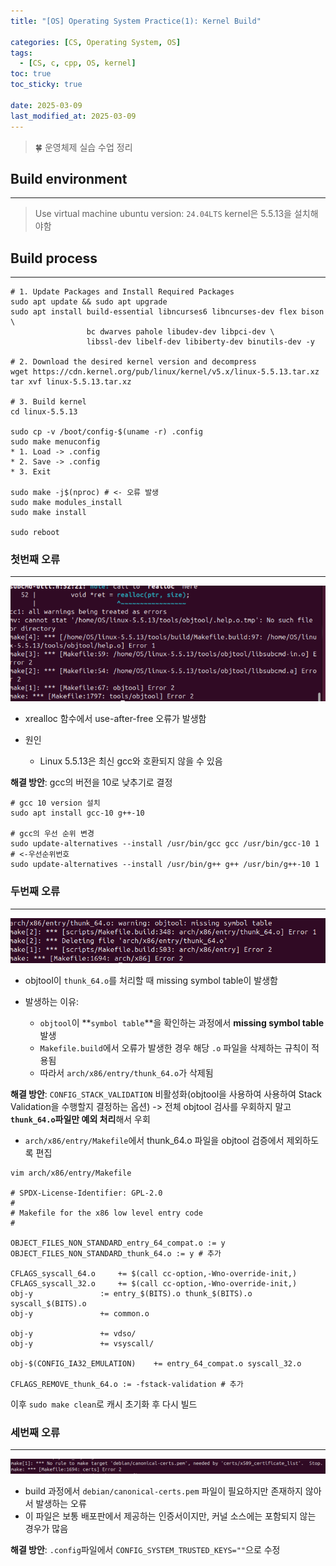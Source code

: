 ```yaml
---
title: "[OS] Operating System Practice(1): Kernel Build"

categories: [CS, Operating System, OS]
tags:
  - [CS, c, cpp, OS, kernel]
toc: true
toc_sticky: true

date: 2025-03-09
last_modified_at: 2025-03-09
---
```

>🍀 운영체제 실습 수업 정리

## Build environment
---
>Use virtual machine
>ubuntu version: `24.04LTS`
>kernel은 5.5.13을 설치해야함

## Build process
---
```Shell
# 1. Update Packages and Install Required Packages
sudo apt update && sudo apt upgrade
sudo apt install build-essential libncurses6 libncurses-dev flex bison \
                 bc dwarves pahole libudev-dev libpci-dev \
                 libssl-dev libelf-dev libiberty-dev binutils-dev -y

# 2. Download the desired kernel version and decompress
wget https://cdn.kernel.org/pub/linux/kernel/v5.x/linux-5.5.13.tar.xz
tar xvf linux-5.5.13.tar.xz

# 3. Build kernel
cd linux-5.5.13

sudo cp -v /boot/config-$(uname -r) .config
sudo make menuconfig
* 1. Load -> .config
* 2. Save -> .config
* 3. Exit

sudo make -j$(nproc) # <- 오류 발생
sudo make modules_install
sudo make install

sudo reboot
```

### 첫번째 오류
---
![alt text](../assets/img/OS/xrealloc.png)
* xrealloc 함수에서 use-after-free 오류가 발생함

* 원인 
  * Linux 5.5.13은 최신 gcc와 호환되지 않을 수 있음

__해결 방안__:
gcc의 버전을 10로 낮추기로 결정
```shell
# gcc 10 version 설치
sudo apt install gcc-10 g++-10

# gcc의 우선 순위 변경
sudo update-alternatives --install /usr/bin/gcc gcc /usr/bin/gcc-10 1 # <-우선순위번호
sudo update-alternatives --install /usr/bin/g++ g++ /usr/bin/g++-10 1
```

### 두번째 오류
---
![alt text](../assets/img/OS/thunk.png)

* objtool이 `thunk_64.o`를 처리할 때 missing symbol table이 발생함

* 발생하는 이유:
  * `objtool`이 **`symbol table`**을 확인하는 과정에서 **missing symbol table** 발생 
  * `Makefile.build`에서 오류가 발생한 경우 해당 `.o` 파일을 삭제하는 규칙이 적용됨
  * 따라서 `arch/x86/entry/thunk_64.o`가 삭제됨
  
__해결 방안__:
`CONFIG_STACK_VALIDATION` 비활성화(objtool을 사용하여 사용하여 Stack Validation을 수행할지 결정하는 옵션)
-> 전체 objtool 검사를 우회하지 말고 **`thunk_64.o`파일만 예외 처리**해서 우회

* `arch/x86/entry/Makefile`에서 thunk_64.o 파일을 objtool 검증에서 제외하도록 편집
```shell
vim arch/x86/entry/Makefile

# SPDX-License-Identifier: GPL-2.0
#
# Makefile for the x86 low level entry code
#

OBJECT_FILES_NON_STANDARD_entry_64_compat.o := y
OBJECT_FILES_NON_STANDARD_thunk_64.o := y # 추가

CFLAGS_syscall_64.o		+= $(call cc-option,-Wno-override-init,)
CFLAGS_syscall_32.o		+= $(call cc-option,-Wno-override-init,)
obj-y				:= entry_$(BITS).o thunk_$(BITS).o syscall_$(BITS).o
obj-y				+= common.o

obj-y				+= vdso/
obj-y				+= vsyscall/

obj-$(CONFIG_IA32_EMULATION)	+= entry_64_compat.o syscall_32.o

CFLAGS_REMOVE_thunk_64.o := -fstack-validation # 추가
```
이후 `sudo make clean`로 캐시 초기화 후 다시 빌드

### 세번째 오류
---
![alt text](../assets/img/OS/canonical.png)
* build 과정에서 `debian/canonical-certs.pem` 파일이 필요하지만 존재하지 않아서 발생하는 오류
* 이 파일은 보통 배포판에서 제공하는 인증서이지만, 커널 소스에는 포함되지 않는 경우가 많음

__해결 방안__:
`.config`파일에서 `CONFIG_SYSTEM_TRUSTED_KEYS=""`으로 수정